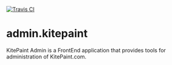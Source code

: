 [![Travis CI][travis-badge]][travis]

[travis-badge]: https://travis-ci.com/WattyRev/admin.kitepaint?branch=master
[travis]: https://travis-ci.com/WattyRev/admin.kitepaint

# admin.kitepaint

KitePaint Admin is a FrontEnd application that provides tools for administration of KitePaint.com.
